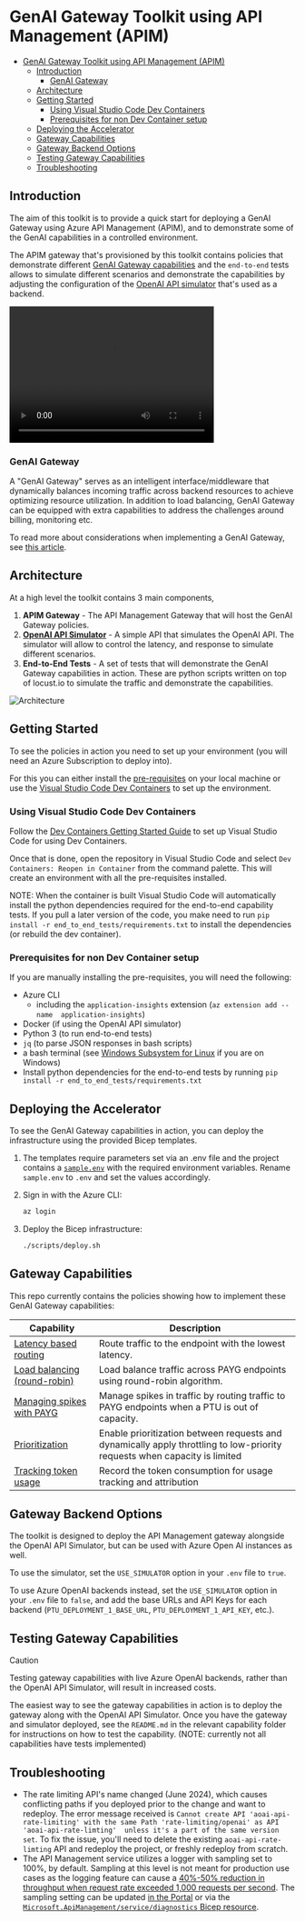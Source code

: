 # GenAI Gateway Toolkit using API Management (APIM)

- [GenAI Gateway Toolkit using API Management (APIM)](#genai-gateway-toolkit-using-api-management-apim)
	- [Introduction](#introduction)
		- [GenAI Gateway](#genai-gateway)
	- [Architecture](#architecture)
	- [Getting Started](#getting-started)
		- [Using Visual Studio Code Dev Containers](#using-visual-studio-code-dev-containers)
		- [Prerequisites for non Dev Container setup](#prerequisites-for-non-dev-container-setup)
	- [Deploying the Accelerator](#deploying-the-accelerator)
	- [Gateway Capabilities](#gateway-capabilities)
	- [Gateway Backend Options](#gateway-backend-options)
	- [Testing Gateway Capabilities](#testing-gateway-capabilities)
	- [Troubleshooting](#troubleshooting)

## Introduction

The aim of this toolkit is to provide a quick start for deploying a GenAI Gateway using Azure API Management (APIM), and to demonstrate some of the GenAI capabilities in a controlled environment.

The APIM gateway that's provisioned by this toolkit contains policies that demonstrate different [GenAI Gateway capabilities](#gateway-capabilities) and the `end-to-end` tests allows to simulate different scenarios and demonstrate the capabilities by adjusting the configuration of the [OpenAI API simulator](https://github.com/microsoft/aoai-api-simulator) that's used as a backend.

<video src="https://github.com/Azure-Samples/apim-genai-gateway-toolkit/assets/16926044/b1844049-01b3-4956-822b-eb6cb3f99c1c" title="demo" width="360" height="240" controls></video>

### GenAI Gateway

A "GenAI Gateway" serves as an intelligent interface/middleware that dynamically balances incoming traffic across backend resources to achieve optimizing resource utilization. In addition to load balancing, GenAI Gateway can be equipped with extra capabilities to address the challenges around billing, monitoring etc.

To read more about considerations when implementing a GenAI Gateway, see [this article](https://learn.microsoft.com/ai/playbook/technology-guidance/generative-ai/dev-starters/genai-gateway/).

## Architecture

At a high level the toolkit contains 3 main components,

1. **APIM Gateway** - The API Management Gateway that will host the GenAI Gateway policies.
2. [**OpenAI API Simulator**](https://github.com/microsoft/aoai-api-simulator) - A simple API that simulates the OpenAI API. The simulator will allow to control the latency, and response to simulate different scenarios.
3. **End-to-End Tests** - A set of tests that will demonstrate the GenAI Gateway capabilities in action. These are python scripts written on top of locust.io to simulate the traffic and demonstrate the capabilities.

![Architecture](./docs/assets/genai-accelerator.jpg)

## Getting Started

To see the policies in action you need to set up your environment (you will need an Azure Subscription to deploy into).

For this you can either install the [pre-requisites](#prerequisites-for-non-dev-container-setup) on your local machine or use the [Visual Studio Code Dev Containers](#using-visual-studio-code-dev-containers) to set up the environment.

### Using Visual Studio Code Dev Containers

Follow the [Dev Containers Getting Started Guide](https://code.visualstudio.com/docs/devcontainers/containers) to set up Visual Studio Code for using Dev Containers.

Once that is done, open the repository in Visual Studio Code and select `Dev Containers: Reopen in Container` from the command palette.
This will create an environment with all the pre-requisites installed.

NOTE: When the container is built Visual Studio Code will automatically install the python dependencies required for the end-to-end capability tests. If you pull a later version of the code, you make need to run `pip install -r end_to_end_tests/requirements.txt` to install the dependencies (or rebuild the dev container).

### Prerequisites for non Dev Container setup

If you are manually installing the pre-requisites, you will need the following:

- Azure CLI
  - including the `application-insights` extension (`az extension add --name  application-insights`)
- Docker (if using the OpenAI API simulator)
- Python 3 (to run end-to-end tests)
- `jq` (to parse JSON responses in bash scripts)
- a bash terminal (see [Windows Subsystem for Linux](https://learn.microsoft.com/en-us/windows/wsl/install) if you are on Windows)
- Install python dependencies for the end-to-end tests by running `pip install -r end_to_end_tests/requirements.txt`

## Deploying the Accelerator

To see the GenAI Gateway capabilities in action, you can deploy the infrastructure using the provided Bicep templates.  

1. The templates require parameters set via an .env file and the project contains a [`sample.env`](./sample.env) with the required environment variables. Rename `sample.env` to `.env` and set the values accordingly.

2. Sign in with the Azure CLI:

	```bash
	az login
	```

3. Deploy the Bicep infrastructure:

	```bash
	./scripts/deploy.sh
	```

## Gateway Capabilities

This repo currently contains the policies showing how to implement these GenAI Gateway capabilities:

| Capability                                                                    | Description                                                                                                               |
| ----------------------------------------------------------------------------- | ------------------------------------------------------------------------------------------------------------------------- |
| [Latency based routing](./capabilities/latency-routing/README.md)             | Route traffic to the endpoint with the lowest latency.                                                                    |
| [Load balancing (round-robin)](./capabilities/load-balancing/README.md)       | Load balance traffic across PAYG endpoints using round-robin algorithm.                                                   |
| [Managing spikes with PAYG](./capabilities/manage-spikes-with-payg/README.md) | Manage spikes in traffic by routing traffic to PAYG endpoints when a PTU is out of capacity.                              |
| [Prioritization](./capabilities/prioritization/README.md)                     | Enable prioritization between requests and dynamically apply throttling to low-priority requests when capacity is limited |
| [Tracking token usage](./capabilities/usage-tracking//README.md)              | Record the token consumption for usage tracking and attribution                                                           |

## Gateway Backend Options

The toolkit is designed to deploy the API Management gateway alongside the OpenAI API Simulator, but can be used with Azure Open AI instances as well.

To use the simulator, set the `USE_SIMULATOR` option in your `.env` file to `true`.

To use Azure OpenAI backends instead, set the `USE_SIMULATOR` option in your `.env` file to `false`, and add the base URLs and API Keys for each backend (`PTU_DEPLOYMENT_1_BASE_URL`, `PTU_DEPLOYMENT_1_API_KEY`, etc.).

## Testing Gateway Capabilities

> [!CAUTION]
> Testing gateway capabilities with live Azure OpenAI backends, rather than the OpenAI API Simulator, will result in increased costs.

The easiest way to see the gateway capabilities in action is to deploy the gateway along with the OpenAI API Simulator. Once you have the gateway and simulator deployed, see the `README.md` in the relevant capability folder for instructions on how to test the capability. (NOTE: currently not all capabilities have tests implemented)

## Troubleshooting

- The rate limiting API's name changed (June 2024), which causes conflicting paths if you deployed prior to the change and want to redeploy. The error message received is `Cannot create API 'aoai-api-rate-limiting' with the same Path 'rate-limiting/openai' as API 'aoai-api-rate-limting'  unless it's a part of the same version set`. To fix the issue, you'll need to delete the existing `aoai-api-rate-limting` API and redeploy the project, or freshly redeploy from scratch.
- The API Management service utilizes a logger with sampling set to 100%, by default. Sampling at this level is not meant for production use cases as the logging feature can cause a [40%-50% reduction in throughput when request rate exceeded 1,000 requests per second](https://learn.microsoft.com/azure/api-management/api-management-howto-app-insights?tabs=rest#performance-implications-and-log-sampling). The sampling setting can be updated [in the Portal](https://learn.microsoft.com/azure/api-management/api-management-howto-app-insights?tabs=rest#enable-application-insights-logging-for-your-api) or via the [`Microsoft.ApiManagement/service/diagnostics` Bicep resource](./infra/apim-genai/modules/apiManagement.bicep).

